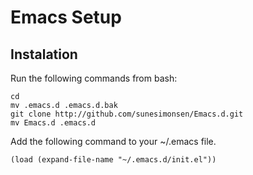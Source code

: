 Emacs Setup
===========

Instalation
-----------

Run the following commands from bash:

    cd
    mv .emacs.d .emacs.d.bak
    git clone http://github.com/sunesimonsen/Emacs.d.git
    mv Emacs.d .emacs.d

Add the following command to your ~/.emacs file.

    (load (expand-file-name "~/.emacs.d/init.el"))

